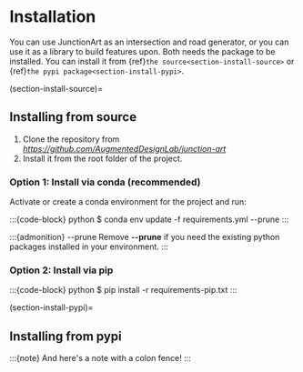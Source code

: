 # Installation

You can use JunctionArt as an intersection and road generator, or you can use it as a library to build features upon. Both needs the package to be installed. You can install it from {ref}`the source<section-install-source>` or {ref}`the pypi package<section-install-pypi>`.


(section-install-source)=
## Installing from source

1. Clone the repository from *https://github.com/AugmentedDesignLab/junction-art*
2. Install it from the root folder of the project.


### Option 1: Install via conda (recommended)
Activate or create a conda environment for the project and run:

:::{code-block} python
$ conda env update -f requirements.yml --prune
:::

:::{admonition} --prune
Remove **--prune** if you need the existing python packages installed in your environment.
:::


### Option 2: Install via pip

:::{code-block} python
$ pip install -r requirements-pip.txt
:::

(section-install-pypi)=
## Installing from pypi


:::{note}
And here's a note with a colon fence!
:::

